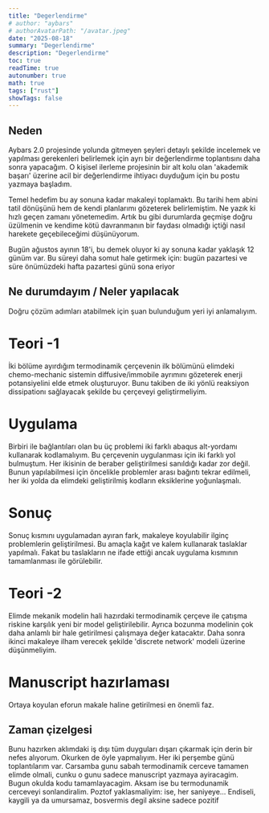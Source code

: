```yaml
---
title: "Degerlendirme"
# author: "aybars"
# authorAvatarPath: "/avatar.jpeg"
date: "2025-08-18"
summary: "Degerlendirme"
description: "Degerlendirme"
toc: true
readTime: true
autonumber: true
math: true
tags: ["rust"]
showTags: false
---
```

## Neden
Aybars 2.0 projesinde yolunda gitmeyen şeyleri detaylı şekilde incelemek ve yapılması gerekenleri belirlemek için ayrı bir değerlendirme toplantısını daha sonra yapacağım. O kişisel ilerleme projesinin bir alt kolu olan 'akademik başarı' üzerine acil bir değerlendirme ihtiyacı duyduğum için bu postu yazmaya başladım.

Temel hedefim bu ay sonuna kadar makaleyi toplamaktı. Bu tarihi hem abini tatil dönüşünü hem de kendi planlarımı gözeterek belirlemiştim. Ne yazık ki hızlı geçen zamanı yönetemedim. Artık bu gibi durumlarda geçmişe doğru üzülmenin ve kendime kötü davranmanın bir faydası olmadığı içtiği nasıl harekete geçebileceğimi düşünüyorum. 

Bugün ağustos ayının 18'i, bu demek oluyor ki ay sonuna kadar yaklaşık 12 günüm var. Bu süreyi daha somut hale getirmek için: bugün pazartesi ve süre önümüzdeki hafta pazartesi günü sona eriyor

## Ne durumdayım / Neler yapılacak
Doğru çözüm adımları atabilmek için şuan bulunduğum yeri iyi anlamalıyım.
# Teori -1
İki bölüme ayırdığım termodinamik çerçevenin ilk bölümünü elimdeki chemo-mechanic sistemin diffusive/immobile ayrımını gözeterek enerji potansiyelini elde etmek oluşturuyor. Bunu takiben de iki yönlü reaksiyon dissipationı sağlayacak şekilde bu çerçeveyi geliştirmeliyim. 
# Uygulama
Birbiri ile bağlantıları olan bu üç problemi iki farklı abaqus alt-yordamı kullanarak kodlamalıyım. Bu çerçevenin uygulanması için iki farklı yol bulmuştum. Her ikisinin de beraber geliştirilmesi sanıldığı kadar zor değil. Bunun yapılabilmesi için öncelikle problemler arası bağıntı tekrar edilmeli, her iki yolda da elimdeki geliştirilmiş kodların eksiklerine yoğunlaşmalı.
# Sonuç
Sonuç kısmını uygulamadan ayıran fark, makaleye koyulabilir ilginç problemlerin geliştirilmesi. Bu amaçla kağıt ve kalem kullanarak taslaklar yapılmalı. Fakat bu taslakların ne ifade ettiği ancak uygulama kısmının tamamlanması ile görülebilir.
# Teori -2
Elimde mekanik modelin hali hazırdaki termodinamik çerçeve ile çatışma riskine karşılık yeni bir model geliştirilebilir. Ayrıca bozunma modelinin çok daha anlamlı bir hale getirilmesi çalışmaya değer katacaktır. Daha sonra ikinci makaleye ilham verecek şekilde 'discrete network' modeli üzerine düşünmeliyim.
# Manuscript hazırlaması
Ortaya koyulan eforun makale haline getirilmesi en önemli faz. 
## Zaman çizelgesi
Bunu hazırken aklımdaki iş dışı tüm duyguları dışarı çıkarmak için derin bir nefes alıyorum. Okurken de öyle yapmalıyım. Her iki perşembe günü toplantılarım var.
Carsamba gunu sabah termodinamik cerceve tamamen elimde olmali, cunku o gunu sadece manuscript yazmaya ayiracagim. Bugun okulda kodu tamamlayacagim. Aksam ise bu termodunamik cerceveyi sonlandiralim. Poztof yaklasmaliyim: ise, her saniyeye... Endiseli, kaygili ya da umursamaz, bosvermis degil aksine sadece pozitif

